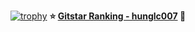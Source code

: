 [![trophy](https://github-profile-trophy.vercel.app/?username=hunglc007)](https://github.com/ryo-ma/github-profile-trophy)
**:star: [Gitstar Ranking - hunglc007](https://gitstar-ranking.com/hunglc007) :hamster:**  
<!--
**hunglc007/hunglc007** is a ✨ _special_ ✨ repository because its `README.md` (this file) appears on your GitHub profile.

Here are some ideas to get you started:

- 🔭 I’m currently working on ...
- 🌱 I’m currently learning ...
- 👯 I’m looking to collaborate on ...
- 🤔 I’m looking for help with ...
- 💬 Ask me about ...
- 📫 How to reach me: ...
- 😄 Pronouns: ...
- ⚡ Fun fact: ...
-->
